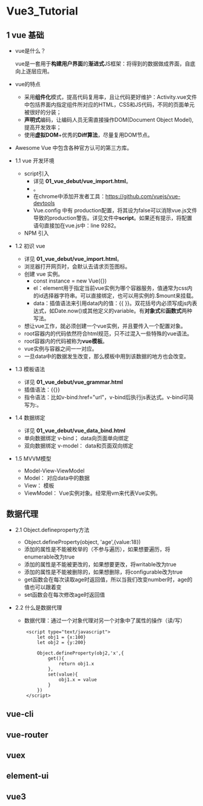 # Vue3_Tutorial

## 1 vue 基础

- vue是什么？

	vue是一套用于**构建用户界面**的**渐进式**JS框架：将得到的数据做成界面，自底向上逐层应用。

- vue的特点
	- 采用**组件化**模式，提高代码复用率，且让代码更好维护：Activity.vue文件中包括界面内指定组件所对应的HTML，CSS和JS代码，不同的页面单元被很好的分装；
	- **声明式**编码，让编码人员无需直接操作DOM(Document Object Model),提高开发效率；
	- 使用**虚拟DOM**+优秀的**Diff算法**，尽量复用DOM节点。

- Awesome Vue 中包含各种官方认可的第三方库。

- 1.1 vue 开发环境
	- script引入
		- 详见 **01_vue_debut/vue_import.html**。
		- <script type="text/javascript" src="../vue.js"></script>。
		-  在chrome中添加开发者工具：https://github.com/vuejs/vue-devtools
		- Vue.config 中有 production配置，将其设为false可以消除vue.js文件导致的production警告。详见文件中**script**。如果还有提示，将配置语句直接加在vue.js中：line 9282。
	- NPM 引入

- 1.2 初识 vue
	- 详见 **01_vue_debut/vue_import.html**。
	- 浏览器打开网页时，会默认去请求页签图标。
	- 创建 vue 实例。
		- const instance = new Vue({})
		- el：element用于指定当前vue实例为哪个容器服务，值通常为css内的id选择器字符串。可以直接绑定，也可以用实例的.$mount来挂载。
		- data：插值语法来引用data内的值：{{ }}。双花括号内必须写成js内表达式，如Date.now()或其他定义的variable。有**对象式**和**函数式**两种写法。
	- 想让vue工作，就必须创建一个vue实例，并且要传入一个配置对象。
	- root容器内的代码依然符合html规范，只不过混入一些特殊的vue语法。
	- root容器内的代码被称为**vue模板**。
	- vue实例与容器之间一一对应。
	- 一旦data中的数据发生改变，那么模板中用到该数据的地方也会改变。

- 1.3 模板语法
	- 详见 **01_vue_debut/vue_grammar.html**
	- 插值语法：{{}}
	- 指令语法：比如v-bind:href="url"，v-bind后执行js表达式。v-bind可简写为:。

- 1.4 数据绑定
	- 详见 **01_vue_debut/vue_data_bind.html**
	- 单向数据绑定 v-bind； data向页面单向绑定
	- 双向数据绑定 v-model： data和页面双向绑定

- 1.5 MVVM模型
	- Model-View-ViewModel
	- Model： 对应data中的数据
	- View： 模板
	- ViewModel： Vue实例对象。经常用vm来代表Vue实例。

## 数据代理 
- 2.1 Object.defineproperty方法
	- Object.defineProperty(object, 'age',{value:18})
	- 添加的属性是不能被枚举的（不参与遍历），如果想要遍历，将enumerable改为true
	- 添加的属性是不能被更改的，如果想要更改，将writable改为true
	- 添加的属性是不能被删除的，如果想删除，将configurable改为true
	- get函数会在每次读取age时返回值，所以当我们改变number时，age的值也可以跟着变
	- set函数会在每次修改age时返回值

- 2.2 什么是数据代理
	- 数据代理：通过一个对象代理对另一个对象中了属性的操作（读/写）
	```
		<script type="text/javascript">
            let obj1 = {x:100}
            let obj2 = {y:200}

            Object.defineProperty(obj2,'x',{
                get(){
                    return obj1.x
                },
                set(value){
                    obj1.x = value
                }
            })
        </script>
	```

## vue-cli

## vue-router

## vuex

## element-ui

## vue3
